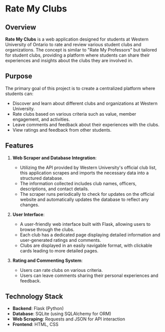 # Rate My Clubs

## Overview

**Rate My Clubs** is a web application designed for students at Western University of Ontario to rate and review various student clubs and organizations. The concept is similar to "Rate My Professors" but tailored for student clubs, providing a platform where students can share their experiences and insights about the clubs they are involved in.

## Purpose

The primary goal of this project is to create a centralized platform where students can:
- Discover and learn about different clubs and organizations at Western University.
- Rate clubs based on various criteria such as value, member engagement, and activities.
- Leave comments and feedback about their experiences with the clubs.
- View ratings and feedback from other students.

## Features

1. **Web Scraper and Database Integration**:
   - Utilizing the API provided by Western University's official club list, this application scrapes and imports the necessary data into a structured database. 
   - The information collected includes club names, officers, descriptions, and contact details.
   - The scraper runs periodically to check for updates on the official website and automatically updates the database to reflect any changes.

2. **User Interface**:
   - A user-friendly web interface built with Flask, allowing users to browse through the clubs.
   - Each club has a dedicated page displaying detailed information and user-generated ratings and comments.
   - Clubs are displayed in an easily navigable format, with clickable cards leading to more detailed pages.

3. **Rating and Commenting System**:
   - Users can rate clubs on various criteria.
   - Users can leave comments sharing their personal experiences and feedback.

## Technology Stack

- **Backend**: Flask (Python)
- **Database**: SQLite (using SQLAlchemy for ORM)
- **Web Scraping**: Requests and JSON for API interaction
- **Frontend**: HTML, CSS

